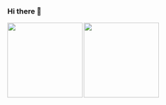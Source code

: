 ### Hi there 👋

<!--
**Naoki0618/Naoki0618** is a ✨ _special_ ✨ repository because its `README.md` (this file) appears on your GitHub profile.

Here are some ideas to get you started:

- 🔭 I’m currently working on ...
- 🌱 I’m currently learning ...
- 👯 I’m looking to collaborate on ...
- 🤔 I’m looking for help with ...
- 💬 Ask me about ...
- 📫 How to reach me: ...
- 😄 Pronouns: ...
- ⚡ Fun fact: ...
-->
<a href="https://github.com/Naoki0618">
  <img align="left" height="170px" src="https://github-readme-stats.vercel.app/api?username=Naoki0618&count_private=true&show_icons=true&theme=dracula" />
</a>
<a href="https://github.com/Naoki0618">
  <img align="left" height="170px" src="https://github-readme-stats.vercel.app/api/top-langs/?username=Naoki0618&layout=compact&theme=dracula" />
</a>
